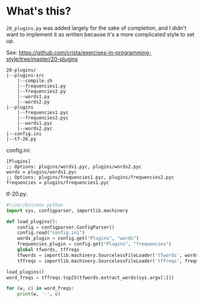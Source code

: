 # What's this?

`20_plugins.py` was added largely for the sake of completion, and I didn't want to implement it
as written because it's a more complicated style to set up.

See: https://github.com/crista/exercises-in-programming-style/tree/master/20-plugins

```
20-plugins/
|--plugins-src
    |--compile.sh
    |--frequencies1.py
    |--frequencies2.py
    |--words1.py
    |--words2.py
|--plugins
    |--frequencies1.pyc
    |--frequencies2.pyc
    |--words1.pyc
    |--words2.pyc
|--config.ini
|--tf-20.py
```

config.ini:
```
[Plugins]
;; Options: plugins/words1.pyc, plugins/words2.pyc
words = plugins/words1.pyc
;; Options: plugins/frequencies1.pyc, plugins/frequencies2.pyc
frequencies = plugins/frequencies1.pyc
```

tf-20.py:
```python
#!/usr/bin/env python
import sys, configparser, importlib.machinery

def load_plugins():
    config = configparser.ConfigParser()
    config.read("config.ini")
    words_plugin = config.get("Plugins", "words")
    frequencies_plugin = config.get("Plugins", "frequencies")
    global tfwords, tffreqs
    tfwords = importlib.machinery.SourcelessFileLoader('tfwords', words_plugin).load_module()
    tffreqs = importlib.machinery.SourcelessFileLoader('tffreqs', frequencies_plugin).load_module()

load_plugins()
word_freqs = tffreqs.top25(tfwords.extract_words(sys.argv[1]))

for (w, c) in word_freqs:
    print(w, '-', c)
```
